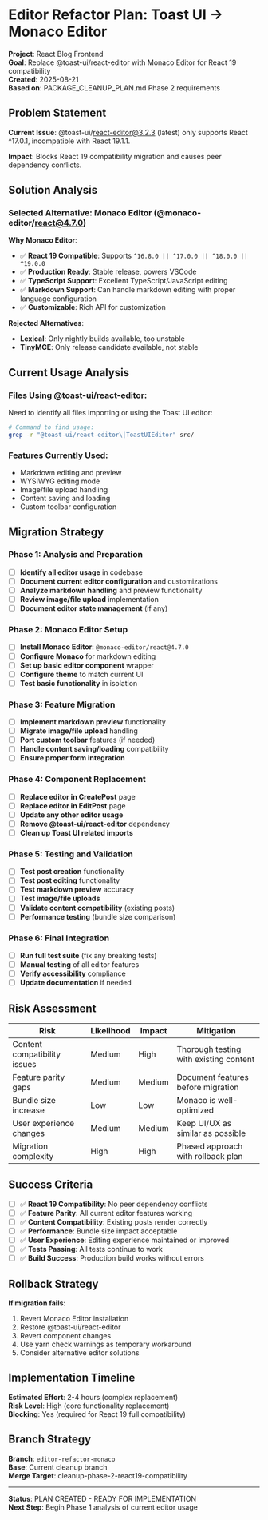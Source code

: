 # Editor Refactor Plan: Toast UI → Monaco Editor

**Project**: React Blog Frontend  
**Goal**: Replace @toast-ui/react-editor with Monaco Editor for React 19 compatibility  
**Created**: 2025-08-21  
**Based on**: PACKAGE_CLEANUP_PLAN.md Phase 2 requirements  

## Problem Statement

**Current Issue**: @toast-ui/react-editor@3.2.3 (latest) only supports React ^17.0.1, incompatible with React 19.1.1.

**Impact**: Blocks React 19 compatibility migration and causes peer dependency conflicts.

## Solution Analysis

### Selected Alternative: Monaco Editor (@monaco-editor/react@4.7.0)

**Why Monaco Editor**:
- ✅ **React 19 Compatible**: Supports `^16.8.0 || ^17.0.0 || ^18.0.0 || ^19.0.0`
- ✅ **Production Ready**: Stable release, powers VSCode
- ✅ **TypeScript Support**: Excellent TypeScript/JavaScript editing
- ✅ **Markdown Support**: Can handle markdown editing with proper language configuration
- ✅ **Customizable**: Rich API for customization

**Rejected Alternatives**:
- **Lexical**: Only nightly builds available, too unstable
- **TinyMCE**: Only release candidate available, not stable

## Current Usage Analysis

### Files Using @toast-ui/react-editor:

Need to identify all files importing or using the Toast UI editor:

```bash
# Command to find usage:
grep -r "@toast-ui/react-editor\|ToastUIEditor" src/
```

### Features Currently Used:
- Markdown editing and preview
- WYSIWYG editing mode
- Image/file upload handling
- Content saving and loading
- Custom toolbar configuration

## Migration Strategy

### Phase 1: Analysis and Preparation
- [ ] **Identify all editor usage** in codebase
- [ ] **Document current editor configuration** and customizations
- [ ] **Analyze markdown handling** and preview functionality
- [ ] **Review image/file upload** implementation
- [ ] **Document editor state management** (if any)

### Phase 2: Monaco Editor Setup
- [ ] **Install Monaco Editor**: `@monaco-editor/react@4.7.0`
- [ ] **Configure Monaco** for markdown editing
- [ ] **Set up basic editor component** wrapper
- [ ] **Configure theme** to match current UI
- [ ] **Test basic functionality** in isolation

### Phase 3: Feature Migration
- [ ] **Implement markdown preview** functionality
- [ ] **Migrate image/file upload** handling
- [ ] **Port custom toolbar** features (if needed)
- [ ] **Handle content saving/loading** compatibility
- [ ] **Ensure proper form integration**

### Phase 4: Component Replacement
- [ ] **Replace editor in CreatePost** page
- [ ] **Replace editor in EditPost** page  
- [ ] **Update any other editor usage**
- [ ] **Remove @toast-ui/react-editor** dependency
- [ ] **Clean up Toast UI related imports**

### Phase 5: Testing and Validation
- [ ] **Test post creation** functionality
- [ ] **Test post editing** functionality
- [ ] **Test markdown preview** accuracy
- [ ] **Test image/file uploads**
- [ ] **Validate content compatibility** (existing posts)
- [ ] **Performance testing** (bundle size comparison)

### Phase 6: Final Integration
- [ ] **Run full test suite** (fix any breaking tests)
- [ ] **Manual testing** of all editor features
- [ ] **Verify accessibility** compliance
- [ ] **Update documentation** if needed

## Risk Assessment

| Risk | Likelihood | Impact | Mitigation |
|------|------------|---------|------------|
| Content compatibility issues | Medium | High | Thorough testing with existing content |
| Feature parity gaps | Medium | Medium | Document features before migration |
| Bundle size increase | Low | Low | Monaco is well-optimized |
| User experience changes | Medium | Medium | Keep UI/UX as similar as possible |
| Migration complexity | High | High | Phased approach with rollback plan |

## Success Criteria

- [ ] ✅ **React 19 Compatibility**: No peer dependency conflicts
- [ ] ✅ **Feature Parity**: All current editor features working
- [ ] ✅ **Content Compatibility**: Existing posts render correctly
- [ ] ✅ **Performance**: Bundle size impact acceptable
- [ ] ✅ **User Experience**: Editing experience maintained or improved
- [ ] ✅ **Tests Passing**: All tests continue to work
- [ ] ✅ **Build Success**: Production build works without errors

## Rollback Strategy

**If migration fails**:
1. Revert Monaco Editor installation
2. Restore @toast-ui/react-editor 
3. Revert component changes
4. Use yarn check warnings as temporary workaround
5. Consider alternative editor solutions

## Implementation Timeline

**Estimated Effort**: 2-4 hours (complex replacement)  
**Risk Level**: High (core functionality replacement)  
**Blocking**: Yes (required for React 19 full compatibility)

## Branch Strategy

**Branch**: `editor-refactor-monaco`  
**Base**: Current cleanup branch  
**Merge Target**: cleanup-phase-2-react19-compatibility

---

**Status**: PLAN CREATED - READY FOR IMPLEMENTATION  
**Next Step**: Begin Phase 1 analysis of current editor usage
